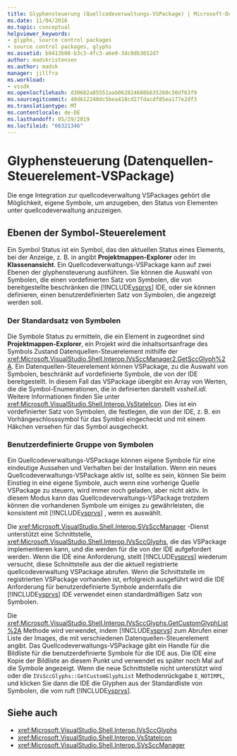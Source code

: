 ```yaml
---
title: Glyphensteuerung (Quellcodeverwaltungs-VSPackage) | Microsoft-Dokumentation
ms.date: 11/04/2016
ms.topic: conceptual
helpviewer_keywords:
- glyphs, source control packages
- source control packages, glyphs
ms.assetid: b9413b08-b3c3-4fc3-a6e0-3dc0db3652d7
author: madskristensen
ms.author: madsk
manager: jillfra
ms.workload:
- vssdk
ms.openlocfilehash: d30682a85551aab062824688b635260c30df63f9
ms.sourcegitcommit: 40d612240dc5bea418cd27fdacdf85ea177e2df3
ms.translationtype: MT
ms.contentlocale: de-DE
ms.lasthandoff: 05/29/2019
ms.locfileid: "66321346"
---
```

# <a name="glyph-control-source-control-vspackage"></a>Glyphensteuerung (Datenquellen-Steuerelement-VSPackage)
Die enge Integration zur quellcodeverwaltung VSPackages gehört die Möglichkeit, eigene Symbole, um anzugeben, den Status von Elementen unter quellcodeverwaltung anzuzeigen.

## <a name="levels-of-glyph-control"></a>Ebenen der Symbol-Steuerelement
 Ein Symbol Status ist ein Symbol, das den aktuellen Status eines Elements, bei der Anzeige, z. B. in angibt **Projektmappen-Explorer** oder im **Klassenansicht**. Ein Quellcodeverwaltungs-VSPackage kann auf zwei Ebenen der glyphensteuerung ausführen. Sie können die Auswahl von Symbolen, die einen vordefinierten Satz von Symbolen, die von bereitgestellte beschränken die [!INCLUDE[vsprvs](../../code-quality/includes/vsprvs_md.md)] IDE, oder sie können definieren, einen benutzerdefinierten Satz von Symbolen, die angezeigt werden soll.

### <a name="default-set-of-glyphs"></a>Der Standardsatz von Symbolen
 Die Symbole Status zu ermitteln, die ein Element in zugeordnet sind **Projektmappen-Explorer**, ein Projekt wird die inhaltsortsanfrage des Symbols Zustand Datenquellen-Steuerelement mithilfe der <xref:Microsoft.VisualStudio.Shell.Interop.IVsSccManager2.GetSccGlyph%2A>. Ein Datenquellen-Steuerelement können VSPackage, zu die Auswahl von Symbolen, beschränkt auf vordefinierte Symbole, die von der IDE bereitgestellt. In diesem Fall das VSPackage übergibt ein Array von Werten, die die Symbol-Enumerationen, die in definierten darstellt *vsshell.idl*. Weitere Informationen finden Sie unter <xref:Microsoft.VisualStudio.Shell.Interop.VsStateIcon>. Dies ist ein vordefinierter Satz von Symbolen, die festlegen, die von der IDE, z. B. ein Vorhängeschlosssymbol für das Symbol eingecheckt und mit einem Häkchen versehen für das Symbol ausgecheckt.

### <a name="custom-set-of-glyphs"></a>Benutzerdefinierte Gruppe von Symbolen
 Ein Quellcodeverwaltungs-VSPackage können eigene Symbole für eine eindeutige Aussehen und Verhalten bei der Installation. Wenn ein neues Quellcodeverwaltungs-VSPackage aktiv ist, sollte es sein, können Sie beim Einstieg in eine eigene Symbole, auch wenn eine vorherige Quelle VSPackage zu steuern, wird immer noch geladen, aber nicht aktiv. In diesem Modus kann das Quellcodeverwaltungs-VSPackage trotzdem können die vorhandenen Symbole um einiges zu gewährleisten, die konsistent mit [!INCLUDE[vsprvs](../../code-quality/includes/vsprvs_md.md)] , wenn es auswählt.

 Die <xref:Microsoft.VisualStudio.Shell.Interop.SVsSccManager> -Dienst unterstützt eine Schnittstelle, <xref:Microsoft.VisualStudio.Shell.Interop.IVsSccGlyphs>, die das VSPackage implementieren kann, und die werden für die von der IDE aufgefordert werden. Wenn die IDE eine Anforderung, stellt [!INCLUDE[vsprvs](../../code-quality/includes/vsprvs_md.md)] wiederum versucht, diese Schnittstelle aus der die aktuell registrierte quellcodeverwaltung VSPackage abrufen. Wenn die Schnittstelle im registrierten VSPackage vorhanden ist, erfolgreich ausgeführt wird die IDE Anforderung für benutzerdefinierte Symbole andernfalls die [!INCLUDE[vsprvs](../../code-quality/includes/vsprvs_md.md)] IDE verwendet einen standardmäßigen Satz von Symbolen.

 Die <xref:Microsoft.VisualStudio.Shell.Interop.IVsSccGlyphs.GetCustomGlyphList%2A> Methode wird verwendet, indem [!INCLUDE[vsprvs](../../code-quality/includes/vsprvs_md.md)] zum Abrufen einer Liste der Images, die mit verschiedenen Datenquellen-Steuerelement angibt. Das Quellcodeverwaltungs-VSPackage gibt ein Handle für die Bildliste für die benutzerdefinierte Symbole für die IDE aus. Die IDE eine Kopie der Bildliste an diesem Punkt und verwendet es später noch Mal auf die Symbole angezeigt. Wenn die neue Schnittstelle nicht unterstützt wird oder die `IVsSccGlyphs::GetCustomGlyphList` Methodenrückgabe `E_NOTIMPL`, und klicken Sie dann die IDE die Glyphen aus der Standardliste von Symbolen, die vom ruft [!INCLUDE[vsprvs](../../code-quality/includes/vsprvs_md.md)].

## <a name="see-also"></a>Siehe auch
- <xref:Microsoft.VisualStudio.Shell.Interop.IVsSccGlyphs>
- <xref:Microsoft.VisualStudio.Shell.Interop.VsStateIcon>
- <xref:Microsoft.VisualStudio.Shell.Interop.SVsSccManager>